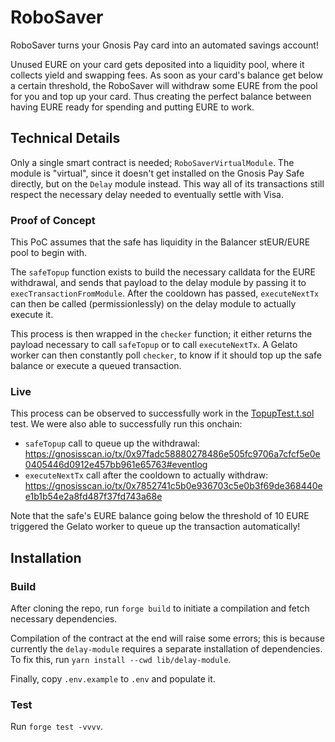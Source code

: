 # RoboSaver

RoboSaver turns your Gnosis Pay card into an automated savings account!

Unused EURE on your card gets deposited into a liquidity pool, where it collects yield and swapping fees. As soon as your card's balance get below a certain threshold, the RoboSaver will withdraw some EURE from the pool for you and top up your card. Thus creating the perfect balance between having EURE ready for spending and putting EURE to work.

## Technical Details

Only a single smart contract is needed; `RoboSaverVirtualModule`. The module is "virtual", since it doesn't get installed on the Gnosis Pay Safe directly, but on the `Delay` module instead. This way all of its transactions still respect the necessary delay needed to eventually settle with Visa.

### Proof of Concept

This PoC assumes that the safe has liquidity in the Balancer stEUR/EURE pool to begin with.

The `safeTopup` function exists to build the necessary calldata for the EURE withdrawal, and sends that payload to the delay module by passing it to `execTransactionFromModule`. After the cooldown has passed, `executeNextTx` can then be called (permissionlessly) on the delay module to actually execute it.

This process is then wrapped in the `checker` function; it either returns the payload necessary to call `safeTopup` or to call `executeNextTx`. A Gelato worker can then constantly poll `checker`, to know if it should top up the safe balance or execute a queued transaction.

### Live

This process can be observed to successfully work in the [TopupTest.t.sol](test/TopupTest.t.sol) test. We were also able to successfully run this onchain:

- `safeTopup` call to queue up the withdrawal: https://gnosisscan.io/tx/0x97fadc58880278486e505fc9706a7cfcf5e0e0405446d0912e457bb961e65763#eventlog
- `executeNextTx` call after the cooldown to actually withdraw: https://gnosisscan.io/tx/0x7852741c5b0e936703c5e0b3f69de368440ee1b1b54e2a8fd487f37fd743a68e

Note that the safe's EURE balance going below the threshold of 10 EURE triggered the Gelato worker to queue up the transaction automatically!

## Installation

### Build

After cloning the repo, run `forge build` to initiate a compilation and fetch necessary dependencies.

Compilation of the contract at the end will raise some errors; this is because currently the `delay-module` requires a separate installation of dependencies. To fix this, run `yarn install --cwd lib/delay-module`.

Finally, copy `.env.example` to `.env` and populate it.

### Test

Run `forge test -vvvv`.

